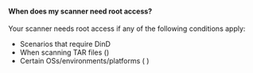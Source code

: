 #### When does my scanner need root access?

Your scanner needs root access if any of the following conditions apply:
* Scenarios that require DinD
* When scanning TAR files (<!-- any other target types? -->)
* Certain OSs/environments/platforms (<!-- which ones? --> )
<!-- * Anything else? -->

